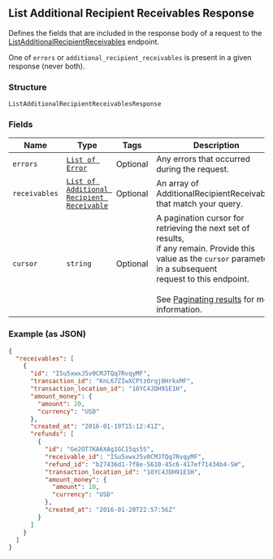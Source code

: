 ## List Additional Recipient Receivables Response

Defines the fields that are included in the response body of
a request to the [ListAdditionalRecipientReceivables](#endpoint-listadditionalrecipientreceivables) endpoint.

One of `errors` or `additional_recipient_receivables` is present in a given response (never both).

### Structure

`ListAdditionalRecipientReceivablesResponse`

### Fields

| Name | Type | Tags | Description |
|  --- | --- | --- | --- |
| `errors` | [`List of Error`](/doc/models/error.md) | Optional | Any errors that occurred during the request. |
| `receivables` | [`List of Additional Recipient Receivable`](/doc/models/additional-recipient-receivable.md) | Optional | An array of AdditionalRecipientReceivables that match your query. |
| `cursor` | `string` | Optional | A pagination cursor for retrieving the next set of results,<br>if any remain. Provide this value as the `cursor` parameter in a subsequent<br>request to this endpoint.<br><br>See [Paginating results](#paginatingresults) for more information. |

### Example (as JSON)

```json
{
  "receivables": [
    {
      "id": "ISu5xwxJ5v0CMJTQq7RvqyMF",
      "transaction_id": "KnL67ZIwXCPtzOrqj0HrkxMF",
      "transaction_location_id": "18YC4JDH91E1H",
      "amount_money": {
        "amount": 20,
        "currency": "USD"
      },
      "created_at": "2016-01-19T15:12:41Z",
      "refunds": [
        {
          "id": "Ge2OT7KA6XAg1GC15qs5S",
          "receivable_id": "ISu5xwxJ5v0CMJTQq7RvqyMF",
          "refund_id": "b27436d1-7f8e-5610-45c6-417ef71434b4-SW",
          "transaction_location_id": "18YC4JDH91E1H",
          "amount_money": {
            "amount": 10,
            "currency": "USD"
          },
          "created_at": "2016-01-20T22:57:56Z"
        }
      ]
    }
  ]
}
```


